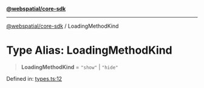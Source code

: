 [**@webspatial/core-sdk**](../README.md)

***

[@webspatial/core-sdk](../globals.md) / LoadingMethodKind

# Type Alias: LoadingMethodKind

> **LoadingMethodKind** = `"show"` \| `"hide"`

Defined in: [types.ts:12](https://github.com/webspatial/webspatial-sdk/blob/4b99b8c118df67a102dd2d333c40fa2b5e426143/core/src/core/types.ts#L12)
